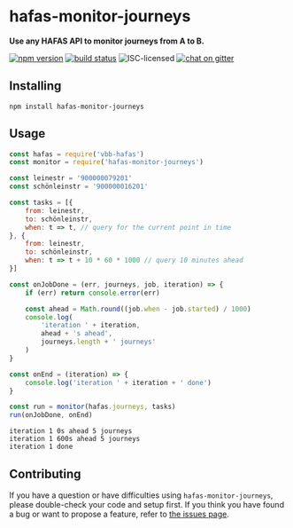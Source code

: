 # hafas-monitor-journeys

**Use any HAFAS API to monitor journeys from A to B.**

[![npm version](https://img.shields.io/npm/v/hafas-monitor-journeys.svg)](https://www.npmjs.com/package/hafas-monitor-journeys)
[![build status](https://api.travis-ci.org/derhuerst/hafas-monitor-journeys.svg?branch=master)](https://travis-ci.org/derhuerst/hafas-monitor-journeys)
![ISC-licensed](https://img.shields.io/github/license/derhuerst/hafas-monitor-journeys.svg)
[![chat on gitter](https://badges.gitter.im/derhuerst.svg)](https://gitter.im/derhuerst)


## Installing

```shell
npm install hafas-monitor-journeys
```


## Usage

```js
const hafas = require('vbb-hafas')
const monitor = require('hafas-monitor-journeys')

const leinestr = '900000079201'
const schönleinstr = '900000016201'

const tasks = [{
	from: leinestr,
	to: schönleinstr,
	when: t => t, // query for the current point in time
}, {
	from: leinestr,
	to: schönleinstr,
	when: t => t + 10 * 60 * 1000 // query 10 minutes ahead
}]

const onJobDone = (err, journeys, job, iteration) => {
	if (err) return console.error(err)

	const ahead = Math.round((job.when - job.started) / 1000)
	console.log(
		'iteration ' + iteration,
		ahead + 's ahead',
		journeys.length + ' journeys'
	)
}

const onEnd = (iteration) => {
	console.log('iteration ' + iteration + ' done')
}

const run = monitor(hafas.journeys, tasks)
run(onJobDone, onEnd)
```

```
iteration 1 0s ahead 5 journeys
iteration 1 600s ahead 5 journeys
iteration 1 done
```


## Contributing

If you have a question or have difficulties using `hafas-monitor-journeys`, please double-check your code and setup first. If you think you have found a bug or want to propose a feature, refer to [the issues page](https://github.com/derhuerst/hafas-monitor-journeys/issues).

